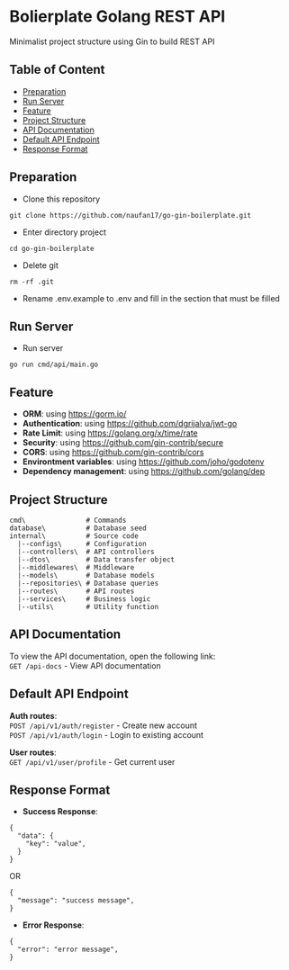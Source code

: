 # Bolierplate Golang REST API
Minimalist project structure using Gin to build REST API

## Table of Content
- [Preparation](#preparation)
- [Run Server](#run-server)
- [Feature](#feature)
- [Project Structure](#project-structure)
- [API Documentation](#api-documentation)
- [Default API Endpoint](#default-api-endpoint)
- [Response Format](#response-format)

## Preparation
- Clone this repository
```
git clone https://github.com/naufan17/go-gin-boilerplate.git
```
- Enter directory project
```
cd go-gin-boilerplate
```
- Delete git
```
rm -rf .git
```
- Rename .env.example to .env and fill in the section that must be filled


## Run Server
- Run server
```
go run cmd/api/main.go
```

## Feature
- **ORM**: using https://gorm.io/
- **Authentication**: using https://github.com/dgrijalva/jwt-go
- **Rate Limit**: using https://golang.org/x/time/rate
- **Security**: using https://github.com/gin-contrib/secure
- **CORS**: using https://github.com/gin-contrib/cors
- **Environtment variables**: using https://github.com/joho/godotenv
- **Dependency management**: using https://github.com/golang/dep

## Project Structure
```
cmd\               # Commands
database\          # Database seed
internal\          # Source code
  |--configs\      # Configuration
  |--controllers\  # API controllers
  |--dtos\         # Data transfer object
  |--middlewares\  # Middleware
  |--models\       # Database models
  |--repositories\ # Database queries
  |--routes\       # API routes
  |--services\     # Business logic
  |--utils\        # Utility function
```

## API Documentation
To view the API documentation, open the following link:
<br/>
``GET /api-docs`` - View API documentation

## Default API Endpoint
**Auth routes**:
<br/>
``POST /api/v1/auth/register``  - Create new account
<br/>
``POST /api/v1/auth/login``     - Login to existing account

**User routes**:
<br/>
``GET /api/v1/user/profile``    - Get current user
<br/>

## Response Format

- **Success Response**:
```
{
  "data": {
    "key": "value",
  }
}
```
OR
```
{
  "message": "success message",
}
```
- **Error Response**:
```
{
  "error": "error message",
}
```
